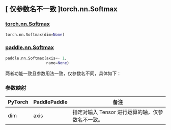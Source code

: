 ## [ 仅参数名不一致 ]torch.nn.Softmax
### [torch.nn.Softmax](https://pytorch.org/docs/stable/generated/torch.nn.Softmax.html?highlight=nn+softmax#torch.nn.Softmax)

```python
torch.nn.Softmax(dim=None)
```

### [paddle.nn.Softmax](https://www.paddlepaddle.org.cn/documentation/docs/zh/api/paddle/nn/Softmax_cn.html#softmax)

```python
paddle.nn.Softmax(axis=- 1,
                  name=None)
```

两者功能一致且参数用法一致，仅参数名不同，具体如下：
### 参数映射
| PyTorch       | PaddlePaddle | 备注                                                   |
| ------------- | ------------ | ------------------------------------------------------ |
| dim           | axis         | 指定对输入 Tensor 进行运算的轴，仅参数名不一致。                          |
